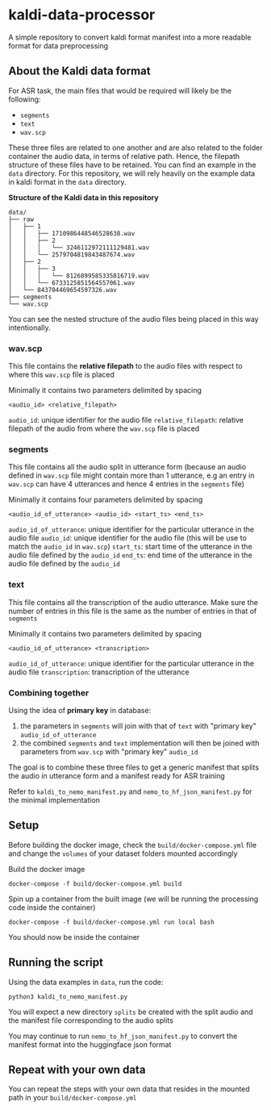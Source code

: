 # kaldi-data-processor
A simple repository to convert kaldi format manifest into a more readable format for data preprocessing

## About the Kaldi data format
For ASR task, the main files that would be required will likely be the following:
- `segments`
- `text`
- `wav.scp`

These three files are related to one another and are also related to the folder container the audio data, in terms of relative path. Hence, the filepath structure of these files have to be retained. You can find an example in the `data` directory. For this repository, we will rely heavily on the example data in kaldi format in the `data` directory.

**Structure of the Kaldi data in this repository**

```shell
data/
├── raw
│   ├── 1
│   │   ├── 1710986448546528638.wav
│   │   ├── 2
│   │   │   └── 3246112972111129481.wav
│   │   └── 2579704819843487674.wav
│   ├── 2
│   │   ├── 3
│   │   │   └── 8126899585335816719.wav
│   │   └── 6733125851564557061.wav
│   └── 843704469654597326.wav
├── segments
└── wav.scp
```

You can see the nested structure of the audio files being placed in this way intentionally.

### wav.scp
This file contains the **relative filepath** to the audio files with respect to where this `wav.scp` file is placed

Minimally it contains two parameters delimited by spacing

```shell
<audio_id> <relative_filepath>
```

`audio_id`: unique identifier for the audio file
`relative_filepath`: relative filepath of the audio from where the `wav.scp` file is placed


### segments
This file contains all the audio split in utterance form (because an audio defined in `wav.scp` file might contain more than 1 utterance, e.g an entry in `wav.scp` can have 4 utterances and hence 4 entries in the `segments` file)

Minimally it contains four parameters delimited by spacing

```shell
<audio_id_of_utterance> <audio_id> <start_ts> <end_ts>
```

`audio_id_of_utterance`: unique identifier for the particular utterance in the audio file
`audio_id`: unique identifier for the audio file (this will be use to match the `audio_id` in `wav.scp`)
`start_ts`: start time of the utterance in the audio file defined by the `audio_id`
`end_ts`: end time of the utterance in the audio file defined by the `audio_id`

### text
This file contains all the transcription of the audio utterance. Make sure the number of entries in this file is the same as the number of entries in that of `segments`

Minimally it contains two parameters delimited by spacing

```shell
<audio_id_of_utterance> <transcription>
```

`audio_id_of_utterance`: unique identifier for the particular utterance in the audio file
`transcription`: transcription of the utterance

### Combining together
Using the idea of **primary key** in database:
1. the parameters in `segments` will join with that of `text` with "primary key" `audio_id_of_utterance`
2. the combined `segments` and `text` implementation will then be joined with parameters from `wav.scp` with "primary key" `audio_id` 

The goal is to combine these three files to get a generic manifest that splits the audio in utterance form and a manifest ready for ASR training

Refer to `kaldi_to_nemo_manifest.py` and `nemo_to_hf_json_manifest.py` for the minimal implementation

## Setup
Before building the docker image, check the `build/docker-compose.yml` file and change the `volumes` of your dataset folders mounted accordingly 

Build the docker image

```shell
docker-compose -f build/docker-compose.yml build
```

Spin up a container from the built image (we will be running the processing code inside the container)

```shell
docker-compose -f build/docker-compose.yml run local bash
```

You should now be inside the container

## Running the script
Using the data examples in `data`, run the code:

```shell
python3 kaldi_to_nemo_manifest.py
```

You will expect a new directory `splits` be created with the split audio and the manifest file corresponding to the audio splits

You may continue to run `nemo_to_hf_json_manifest.py` to convert the manifest format into the huggingface json format

## Repeat with your own data
You can repeat the steps with your own data that resides in the mounted path in your `build/docker-compose.yml`
